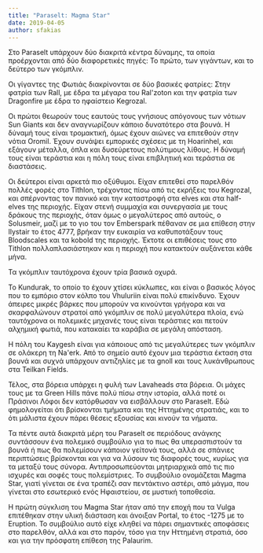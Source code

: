 ```yaml
---
title: "Paraselt: Magma Star"
date: 2019-04-05
author: sfakias
---
```


Στο Paraselt υπάρχουν δύο διακριτά κέντρα δύναμης, τα οποία προέρχονται από
δύο διαφορετικές πηγές: To πρώτο, των γιγάντων, και το δεύτερο των γκόμπλιν.



Οι γίγαντες της Φωτιάς διακρίνονται σε δύο βασικές φατρίες: Στην φατρία των
Rall, με έδρα τα μέγαρα του Ral'zoton και την φατρία των Dragonfire με έδρα το
ηφαίστειο Kegrozal.



Οι πρώτοι θεωρούν τους εαυτούς τους γνήσιους απόγονους των νότιων Sun Giants
και δεν αναγνωρίζουν κάποιο δυνατότερο στα βουνά. Η δύναμή τους είναι
τρομακτική, όμως έχουν αιώνες να επιτεθούν στην νότια Oromil. Έχουν συνάψει
εμπορικές σχέσεις με τη Hoarinhel, και εξάγουν μέταλλα, όπλα και δυσεύρετους
πολύτιμους λίθους. Η δύναμή τους είναι τεράστια και η πόλη τους είναι
επιβλητική και τεράστια σε διαστάσεις.



Οι δεύτεροι είναι αρκετά πιο οξύθυμοι. Είχαν επιτεθεί στο παρελθόν πολλές
φορές στο Tithlon, τρέχοντας πίσω από τις εκρήξεις του Kegrozal, και
σπέρνοντας τον πανικό και την καταστροφή στα elves και στα half-elves της
περιοχής. Είχαν στενή συμμαχία και συνεργασία με τους δράκους της περιοχής,
όταν όμως ο μεγαλύτερος από αυτούς, ο Solusmeir, μαζί με το γιο του τον
Emberspark πέθαναν σε μια επίθεση στην Ilystair το έτος 4777, βρήκαν την
ευκαιρία να καθυποτάξουν τους Bloodscales και τα kobold της περιοχής. Έκτοτε
οι επιθέσεις τους στο Tithlon πολλαπλασιάστηκαν και η περιοχή που κατακτούν
αυξάνεται κάθε μήνα.



Τα γκόμπλιν ταυτόχρονα έχουν τρία βασικά οχυρά.



To Kundurak, το οποίο το έχουν χτίσει κύκλωπες, και είναι ο βασικός λόγος που
το εμπόριο στον κόλπο του Vhuluriin είναι πολύ επικίνδυνο. Έχουν άπειρες
μικρές βάρκες που μπορούν να κινούνται γρήγορα και να σκαρφαλώνουν στρατοί από
γκόμπλιν σε πολύ μεγαλύτερα πλοία, ενώ ταυτόχρονα οι πολεμικές μηχανές τους
είναι τεράστιες και πετούν αλχημική φωτιά, που κατακαίει τα καράβια σε μεγάλη
απόσταση.



Η πόλη του Kaygesh είναι για κάποιους από τις μεγαλύτερες των γκόμπλιν σε
ολάκερη τη Na'erk. Από το σημείο αυτό έχουν μια τεράστια έκταση στα βουνά και
συχνά υπάρχουν αντιζηλίες με τα gnoll και τους λυκάνθρωπους στα Teilkan
Fields.



Τέλος, στα βόρεια υπάρχει η φυλή των Lavaheads στα βόρεια. Οι μάχες τους με τα
Green Hills πάνε πολύ πίσω στην ιστορία, αλλά ποτέ οι Πράσινοι Λόφοι δεν
κατόρθωσαν να εισβάλλουν στο Paraselt. Εδώ φημολογείται ότι βρίσκονται τμήματα
και της Ηττημένης στρατιάς, και το ότι μάλιστα έχουν πάρει θέσεις εξουσίας και
κινούν τα νήματα.



Τα πέντε αυτά διακριτά μέρη του Paraselt σε περιόδους ανάγκης συντάσσουν ένα
πολεμικό συμβούλιο για το πως θα υπερασπιστούν τα βουνά ή πως θα πολεμίσουν
κάποιον γείτονά τους, αλλά σε σπάνιες περιπτώσεις βρίσκονται και για να λύσουν
τις διαφορές τους, κυρίως για τα μεταξύ τους σύνορα. Αντιπροσωπεύονται
μητριαρχικά από τις πιο ισχυρές και σοφές τους πολεμίστριες. Το συμβούλιο
ονομάζεται Magma Star, γιατί γίνεται σε ένα τραπέζι σαν πεντάκτινο αστέρι, από
μάγμα, που γίνεται στο εσωτερικό ενός Ηφαιστείου, σε μυστική τοποθεσία.



Η πρώτη σύγκλιση του Magma Star ήταν από την εποχή που τα Vulga επιτέθηκαν
στην υλική διάσταση και άνοιξαν Portal, το έτος -1275 με το Eruption. Το
συμβούλιο αυτό είχε κληθεί να πάρει σημαντικές αποφάσεις στο παρελθόν, αλλά
και στο παρόν, τόσο για την Ηττημένη στρατιά, όσο και για την πρόσφατη επίθεση
της Palaurim.



